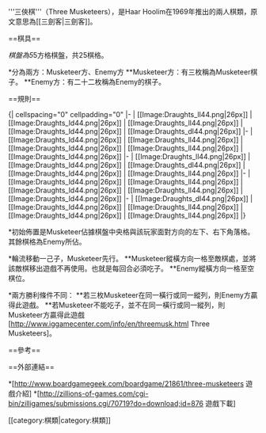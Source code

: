 '''三俠棋'''（Three Musketeers），是Haar Hoolim在1969年推出的兩人棋類，原文意思為[[三劍客|三劍客]]。

==棋具==

*棋盤為5*5方格棋盤，共25棋格。

*分為兩方：Musketeer方、Enemy方
**Musketeer方：有三枚稱為Musketeer棋子。
**Enemy方：有二十二枚稱為Enemy的棋子。

==規則==

{| cellspacing="0" cellpadding="0" 
|-
| [[Image:Draughts_ll44.png|26px]]
| [[Image:Draughts_ld44.png|26px]]
| [[Image:Draughts_ll44.png|26px]]
| [[Image:Draughts_ld44.png|26px]]
| [[Image:Draughts_dl44.png|26px]]
|- 
| [[Image:Draughts_ld44.png|26px]]
| [[Image:Draughts_ll44.png|26px]]
| [[Image:Draughts_ld44.png|26px]]
| [[Image:Draughts_ll44.png|26px]]
| [[Image:Draughts_ld44.png|26px]]
|- 
| [[Image:Draughts_ll44.png|26px]]
| [[Image:Draughts_ld44.png|26px]]
| [[Image:Draughts_dl44.png|26px]]
| [[Image:Draughts_ld44.png|26px]]
| [[Image:Draughts_ll44.png|26px]]
|- 
| [[Image:Draughts_ld44.png|26px]]
| [[Image:Draughts_ll44.png|26px]]
| [[Image:Draughts_ld44.png|26px]]
| [[Image:Draughts_ll44.png|26px]]
| [[Image:Draughts_ld44.png|26px]]
|- 
| [[Image:Draughts_dl44.png|26px]]
| [[Image:Draughts_ld44.png|26px]]
| [[Image:Draughts_ll44.png|26px]]
| [[Image:Draughts_ld44.png|26px]]
| [[Image:Draughts_ll44.png|26px]]
|}


*初始佈置是Musketeer佔據棋盤中央格與該玩家面對方向的左下、右下角落格。其餘棋格為Enemy所佔。

*輪流移動一己子，Musketeer先行。
**Musketeer縱橫方向一格至敵棋處，並將該敵棋移出遊戲不再使用。也就是每回合必須吃子。
**Enemy縱橫方向一格至空棋位。

*兩方勝利條件不同：
**若三枚Musketeer在同一橫行或同一縱列，則Enemy方贏得此遊戲。
**若Musketeer不能吃子，並不在同一橫行或同一縱列，則Musketeer方贏得此遊戲<ref>[http://www.iggamecenter.com/info/en/threemusk.html Three Musketeers]</ref>。

==參考==
<div class="references-small">
<references/>
</div>

==外部連結==

*[http://www.boardgamegeek.com/boardgame/21861/three-musketeers 遊戲介紹]
*[http://zillions-of-games.com/cgi-bin/zilligames/submissions.cgi/70719?do=download;id=876 遊戲下載]



[[category:棋類|category:棋類]]